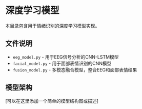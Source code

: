 # 深度学习模型

本目录包含用于情绪识别的深度学习模型实现。

## 文件说明
- `eeg_model.py` - 用于EEG信号分析的CNN-LSTM模型
- `facial_model.py` - 用于面部表情识别的CNN模型
- `fusion_model.py` - 多模态融合模型，整合EEG和面部表情结果

## 模型架构
[可以在这里添加一个简单的模型结构图或描述]